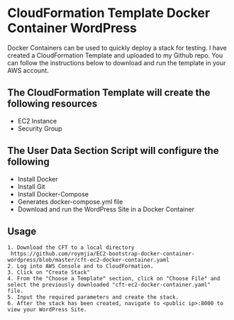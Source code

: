 CloudFormation Template Docker Container WordPress
===============================================

Docker Containers can be used to quickly deploy a stack for testing. I have created a CloudFormation Template and uploaded to my Github repo. You can follow the instructions below to download and run the template in your AWS account. 

The CloudFormation Template will create the following resources
-----------------------------------------------------------------

- EC2 Instance
- Security Group

The User Data Section Script will configure the following
---------------------------------------------------------

- Install Docker
- Install Git
- Install Docker-Compose
- Generates docker-compose.yml file
- Download and run the WordPress Site in a Docker Container


Usage
-----
```
1. Download the CFT to a local directory  https://github.com/roymjia/EC2-bootstrap-docker-container-wordpress/blob/master/cft-ec2-docker-container.yaml
2. Log into AWS Console and to CloudFormation.
3. Click on "Create Stack" 
4. From the "Choose a Template" section, click on "Choose File" and select the previously downloaded "cft-ec2-docker-container.yaml" file. 
5. Input the required parameters and create the stack.
6. After the stack has been created, navigate to <public ip>:8000 to view your WordPress Site.
 ```
